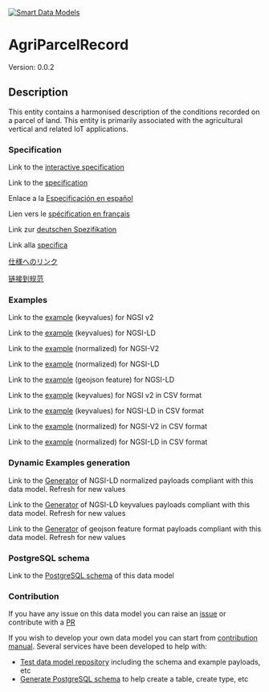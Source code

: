 [![Smart Data Models](https://smartdatamodels.org/wp-content/uploads/2022/01/SmartDataModels_logo.png "Logo")](https://smartdatamodels.org)
# AgriParcelRecord
Version: 0.0.2

## Description 

This entity contains a harmonised description of the conditions recorded on a parcel of land. This entity is primarily associated with the agricultural vertical and related IoT applications.
### Specification

Link to the [interactive specification](https://swagger.lab.fiware.org/?url=https://smart-data-models.github.io/dataModel.Agrifood/AgriParcelRecord/swagger.yaml)

Link to the [specification](https://github.com/smart-data-models/dataModel.Agrifood/blob/master/AgriParcelRecord/doc/spec.md)

Enlace a la [Especificación en español](https://github.com/smart-data-models/dataModel.Agrifood/blob/master/AgriParcelRecord/doc/spec_ES.md)

Lien vers le [spécification en français](https://github.com/smart-data-models/dataModel.Agrifood/blob/master/AgriParcelRecord/doc/spec_FR.md)

Link zur [deutschen Spezifikation](https://github.com/smart-data-models/dataModel.Agrifood/blob/master/AgriParcelRecord/doc/spec_DE.md)

Link alla [specifica](https://github.com/smart-data-models/dataModel.Agrifood/blob/master/AgriParcelRecord/doc/spec_IT.md)

[仕様へのリンク](https://github.com/smart-data-models/dataModel.Agrifood/blob/master/AgriParcelRecord/doc/spec_JA.md)

[链接到规范](https://github.com/smart-data-models/dataModel.Agrifood/blob/master/AgriParcelRecord/doc/spec_ZH.md)
### Examples

Link to the [example](https://smart-data-models.github.io/dataModel.Agrifood/AgriParcelRecord/examples/example.json) (keyvalues) for NGSI v2

Link to the [example](https://smart-data-models.github.io/dataModel.Agrifood/AgriParcelRecord/examples/example.jsonld) (keyvalues) for NGSI-LD

Link to the [example](https://smart-data-models.github.io/dataModel.Agrifood/AgriParcelRecord/examples/example-normalized.json) (normalized) for NGSI-V2

Link to the [example](https://smart-data-models.github.io/dataModel.Agrifood/AgriParcelRecord/examples/example-normalized.jsonld) (normalized) for NGSI-LD

Link to the [example](https://smart-data-models.github.io/dataModel.Agrifood/AgriParcelRecord/examples/example-geojsonfeature.json) (geojson feature) for NGSI-LD

Link to the [example](https://github.com/smart-data-models/dataModel.Agrifood/blob/master/AgriParcelRecord/examples/example.json.csv) (keyvalues) for NGSI v2 in CSV format

Link to the [example](https://github.com/smart-data-models/dataModel.Agrifood/blob/master/AgriParcelRecord/examples/example.jsonld.csv) (keyvalues) for NGSI-LD in CSV format

Link to the [example](https://github.com/smart-data-models/dataModel.Agrifood/blob/master/AgriParcelRecord/examples/example-normalized.json.csv) (normalized) for NGSI-V2 in CSV format

Link to the [example](https://github.com/smart-data-models/dataModel.Agrifood/blob/master/AgriParcelRecord/examples/example-normalized.jsonld.csv) (normalized) for NGSI-LD in CSV format
### Dynamic Examples generation

Link to the [Generator](https://smartdatamodels.org/extra/ngsi-ld_generator.php?schemaUrl=https://raw.githubusercontent.com/smart-data-models/dataModel.Agrifood/master/AgriParcelRecord/schema.json&email=info@smartdatamodels.org) of NGSI-LD normalized payloads compliant with this data model. Refresh for new values

Link to the [Generator](https://smartdatamodels.org/extra/ngsi-ld_generator_keyvalues.php?schemaUrl=https://raw.githubusercontent.com/smart-data-models/dataModel.Agrifood/master/AgriParcelRecord/schema.json&email=info@smartdatamodels.org) of NGSI-LD keyvalues payloads compliant with this data model. Refresh for new values

Link to the [Generator](https://smartdatamodels.org/extra/geojson_features_generator.php?schemaUrl=https://raw.githubusercontent.com/smart-data-models/dataModel.Agrifood/master/AgriParcelRecord/schema.json&email=info@smartdatamodels.org) of geojson feature format payloads compliant with this data model. Refresh for new values
### PostgreSQL schema

Link to the [PostgreSQL schema](https://github.com/smart-data-models/dataModel.Agrifood/blob/master/AgriParcelRecord/schema.sql) of this data model
### Contribution

 If you have any issue on this data model you can raise an [issue](https://github.com/smart-data-models/dataModel.Agrifood/issues)  or contribute with a [PR](https://github.com/smart-data-models/dataModel.Agrifood/pulls)

 If you wish to develop your own data model you can start from [contribution manual](https://bit.ly/contribution_manual). Several services have been developed to help with: 
 - [Test data model repository](https://smartdatamodels.org/index.php/data-models-contribution-api/) including the schema and example payloads, etc
 - [Generate PostgreSQL schema](https://smartdatamodels.org/index.php/sql-service/) to help create a table, create type, etc